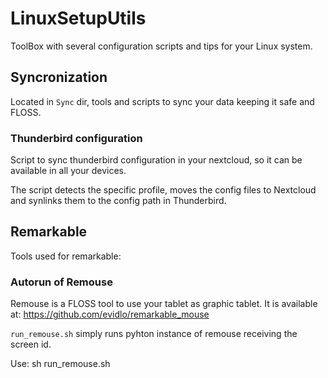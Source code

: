 # LinuxSetupUtils
ToolBox with several configuration scripts and tips for your Linux system.

## Syncronization
Located in ``Sync`` dir, tools and scripts to sync your data keeping it safe and FLOSS.

### Thunderbird configuration
Script to sync thunderbird configuration in your nextcloud, so it can be available in all your devices. 

The script detects the specific profile, moves the config files to Nextcloud and synlinks them to the config path in Thunderbird.


## Remarkable
Tools used for remarkable:
### Autorun of Remouse
Remouse is a FLOSS tool to use your tablet as graphic tablet. It is available at: https://github.com/evidlo/remarkable_mouse

``run_remouse.sh`` simply runs pyhton instance of remouse receiving the screen id. 

Use:
  sh run_remouse.sh 


